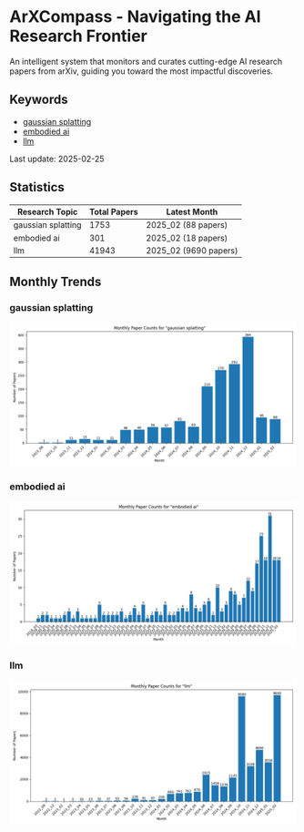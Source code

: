 # ArXCompass - Navigating the AI Research Frontier
An intelligent system that monitors and curates cutting-edge AI research papers from arXiv, guiding you toward the most impactful discoveries.

## Keywords

- [gaussian splatting](gaussian_splatting/)
- [embodied ai](embodied_ai/)
- [llm](llm/)

Last update: 2025-02-25

## Statistics

| Research Topic | Total Papers | Latest Month |
| --- | --- | --- |
| gaussian splatting | 1753 | 2025_02 (88 papers) |
| embodied ai | 301 | 2025_02 (18 papers) |
| llm | 41943 | 2025_02 (9690 papers) |

## Monthly Trends

### gaussian splatting

![Monthly Paper Counts for gaussian splatting](gaussian_splatting/monthly_stats.png)

### embodied ai

![Monthly Paper Counts for embodied ai](embodied_ai/monthly_stats.png)

### llm

![Monthly Paper Counts for llm](llm/monthly_stats.png)


